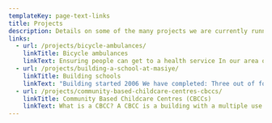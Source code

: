 ```yaml
---
templateKey: page-text-links
title: Projects
description: Details on some of the many projects we are currently running
links:
  - url: /projects/bicycle-ambulances/
    linkTitle: Bicycle ambulances
    linkText: Ensuring people can get to a health service In our area of support there is a huge issue with lack of transport to hospital/clinics. There are not enough health centres/hospitals in our area and therefore the catchment area for each centre is huge.
  - url: /projects/building-a-school-at-masiye/
    linkTitle: Building schools
    linkText: "Building started 2006 We have completed: Three out of four school blocks (which is 6 classrooms) Two out of four teacher's houses The kitchen and store room The renovation of the pre school."
  - url: /projects/community-based-childcare-centres-cbccs/
    linkTitle: Community Based Childcare Centres (CBCCs)
    linkText: What is a CBCC? A CBCC is a building with a multiple use - as a pre-school and as a feeding station for children 3-5 years old.
---
```

